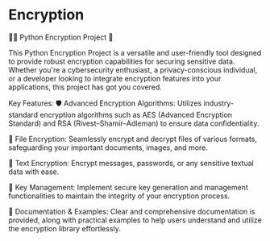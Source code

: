 # Encryption
🔐🐍 Python Encryption Project 🚀

This Python Encryption Project is a versatile and user-friendly tool designed to provide robust encryption capabilities for securing sensitive data. Whether you're a cybersecurity enthusiast, a privacy-conscious individual, or a developer looking to integrate encryption features into your applications, this project has got you covered.

Key Features:
🛡️ Advanced Encryption Algorithms: Utilizes industry-standard encryption algorithms such as AES (Advanced Encryption Standard) and RSA (Rivest–Shamir–Adleman) to ensure data confidentiality.

📁 File Encryption: Seamlessly encrypt and decrypt files of various formats, safeguarding your important documents, images, and more.

📩 Text Encryption: Encrypt messages, passwords, or any sensitive textual data with ease.

🔐 Key Management: Implement secure key generation and management functionalities to maintain the integrity of your encryption process.

📜 Documentation & Examples: Clear and comprehensive documentation is provided, along with practical examples to help users understand and utilize the encryption library effortlessly.
